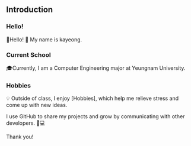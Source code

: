 ## Introduction

### Hello!
🌟Hello! 👋 My name is kayeong.

### Current School
🎓Currently, I am a Computer Engineering major at Yeungnam University.

### Hobbies
💡 Outside of class, I enjoy [Hobbies], which help me relieve stress and come up with new ideas.


I use GitHub to share my projects and grow by communicating with other developers. 🌱💻

Thank you!
